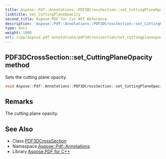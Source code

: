 ```yaml
---
title: Aspose::Pdf::Annotations::PDF3DCrossSection::set_CuttingPlaneOpacity method
linktitle: set_CuttingPlaneOpacity
second_title: Aspose.PDF for C++ API Reference
description: 'Aspose::Pdf::Annotations::PDF3DCrossSection::set_CuttingPlaneOpacity method. Sets the cutting plane opacity in C++.'
type: docs
weight: 1000
url: /cpp/aspose.pdf.annotations/pdf3dcrosssection/set_cuttingplaneopacity/
---
```

## PDF3DCrossSection::set_CuttingPlaneOpacity method


Sets the cutting plane opacity.

```cpp
void Aspose::Pdf::Annotations::PDF3DCrossSection::set_CuttingPlaneOpacity(double value)
```

## Remarks


The cutting plane opacity.

## See Also

* Class [PDF3DCrossSection](../)
* Namespace [Aspose::Pdf::Annotations](../../)
* Library [Aspose.PDF for C++](../../../)
